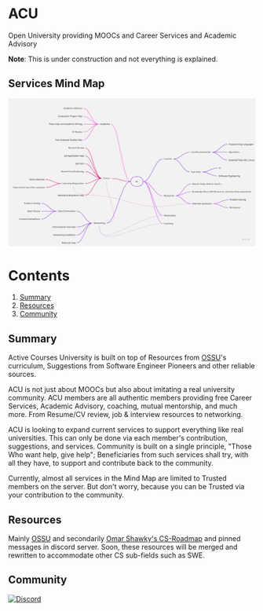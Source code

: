 # ACU
Open University providing MOOCs and Career Services and Academic Advisory

**Note**: This is under construction and not everything is explained.

## Services Mind Map

![MindMap](images/ACU_Services.jpg)

# Contents
1. [Summary](#Summary)
2. [Resources](#Resources)
3. [Community](#Community)

## Summary
Active Courses University is built on top of Resources from [OSSU](https://github.com/ossu/computer-science)'s curriculum, Suggestions from Software Engineer Pioneers and other reliable sources.

ACU is not just about MOOCs but also about imitating a real university community. ACU members are all authentic members providing free Career Services, Academic Advisory, coaching, mutual mentorship, and much more. From Resume/CV review, job & interview resources to networking.

ACU is looking to expand current services to support everything like real universities. This can only be done via each member's contribution, suggestions, and services. Community is built on a single principle, "Those Who want help, give help"; Beneficiaries from such services shall try, with all they have, to support and contribute back to the community.

Currently, almost all services in the Mind Map are limited to Trusted members on the server. But don't worry, because you can be Trusted via your contribution to the community.

## Resources
Mainly [OSSU](https://github.com/ossu/computer-science) and secondarily [Omar Shawky's CS-Roadmap](https://github.com/OmarShawky1/CS-Roadmap) and pinned messages in discord server. Soon, these resources will be merged and rewritten to accommodate other CS sub-fields such as SWE.

## Community
[![Discord](https://img.shields.io/discord/950993900720492574?logo=discord&logoColor=ffffff&label=%20&labelColor=6A7EC2&color=7389D8)](https://discord.gg/QrfTN2Aukx)
